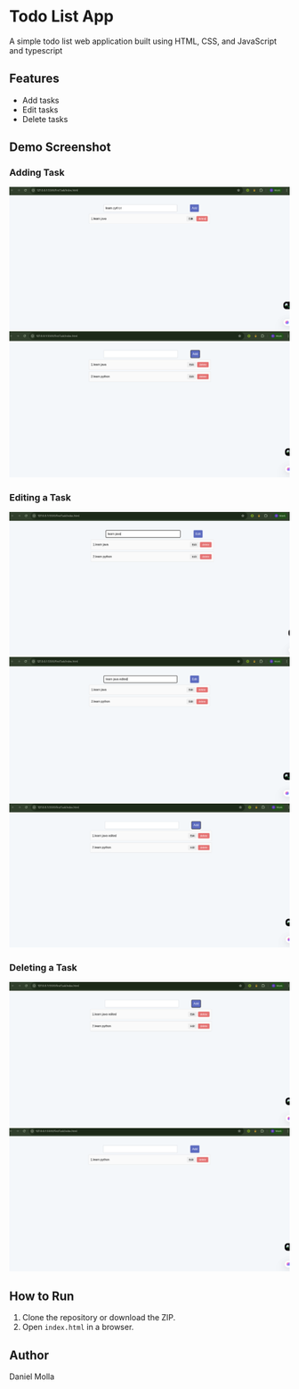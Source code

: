 # Todo List App

A simple todo list web application built using HTML, CSS, and JavaScript and typescript 

## Features

- Add tasks
- Edit tasks
- Delete tasks

## Demo Screenshot

### Adding Task

![Screenshot](screenshots/add1.png)
![Screenshot](screenshots/add2.png)
<!-- ![Screenshot](screenshots/add-3.png) -->

### Editing a Task

![Screenshot](screenshots/edit1.png)
![Screenshot](screenshots/edit2.png)
![Screenshot](screenshots/edit3.png)

### Deleting a Task

![Screenshot](screenshots/edit3.png)
![Screenshot](screenshots/delete1.png)

## How to Run

1. Clone the repository or download the ZIP.
2. Open `index.html` in a browser.

## Author

Daniel Molla
